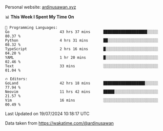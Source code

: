 Personal website: [ardinusawan.xyz](https://ardinusawan.xyz)

<!--START_SECTION:waka-->
📊 **This Week I Spent My Time On** 

```text
💬 Programming Languages: 
Go                       43 hrs 37 mins      ████████████████████░░░░░   80.37 % 
Python                   4 hrs 31 mins       ██░░░░░░░░░░░░░░░░░░░░░░░   08.32 % 
TypeScript               2 hrs 16 mins       █░░░░░░░░░░░░░░░░░░░░░░░░   04.20 % 
YAML                     1 hr 20 mins        █░░░░░░░░░░░░░░░░░░░░░░░░   02.46 % 
Text                     33 mins             ░░░░░░░░░░░░░░░░░░░░░░░░░   01.04 % 

🔥 Editors: 
GoLand                   42 hrs 18 mins      ███████████████████░░░░░░   77.94 % 
Neovim                   11 hrs 42 mins      █████░░░░░░░░░░░░░░░░░░░░   21.57 % 
Vim                      16 mins             ░░░░░░░░░░░░░░░░░░░░░░░░░   00.49 % 
```


 Last Updated on 19/07/2024 10:18:17 UTC
<!--END_SECTION:waka-->
Data taken from https://wakatime.com/@ardinusawan
